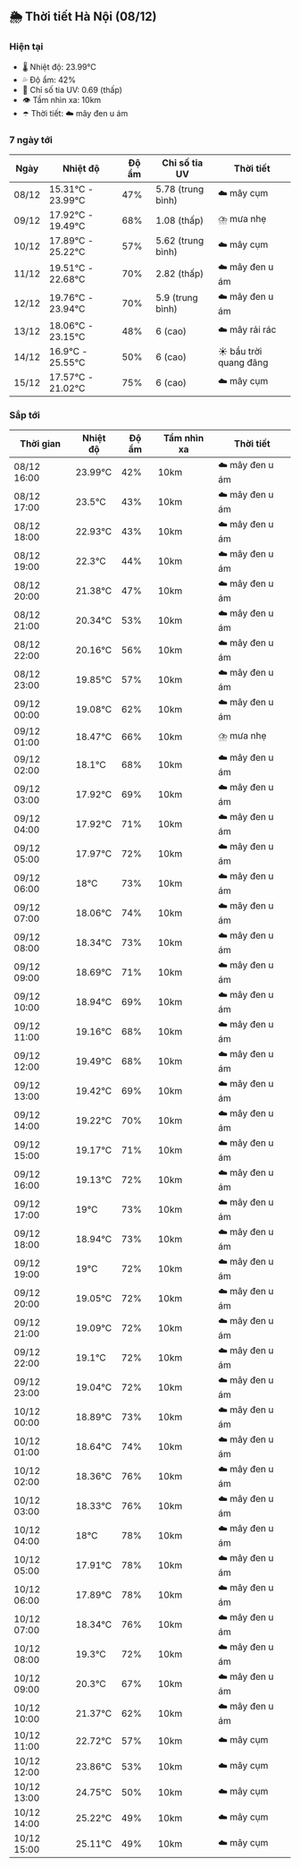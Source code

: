 ## 🌦️ Thời tiết Hà Nội (08/12)

### Hiện tại

- 🌡️ Nhiệt độ: 23.99℃
- 💦 Độ ẩm: 42%
- 🌟 Chỉ số tia UV: 0.69 (thấp)
- 👁️ Tầm nhìn xa: 10km
- ☂️ Thời tiết: ☁️ mây đen u ám

### 7 ngày tới

| Ngày | Nhiệt độ | Độ ẩm | Chỉ số tia UV | Thời tiết |
| --- | --- | --- | --- | --- |
| 08/12 | 15.31℃ - 23.99℃ | 47% | 5.78 (trung bình) | ☁️ mây cụm |
| 09/12 | 17.92℃ - 19.49℃ | 68% | 1.08 (thấp) | ⛈️ mưa nhẹ |
| 10/12 | 17.89℃ - 25.22℃ | 57% | 5.62 (trung bình) | ☁️ mây cụm |
| 11/12 | 19.51℃ - 22.68℃ | 70% | 2.82 (thấp) | ☁️ mây đen u ám |
| 12/12 | 19.76℃ - 23.94℃ | 70% | 5.9 (trung bình) | ☁️ mây đen u ám |
| 13/12 | 18.06℃ - 23.15℃ | 48% | 6 (cao) | ☁️ mây rải rác |
| 14/12 | 16.9℃ - 25.55℃ | 50% | 6 (cao) | ☀️ bầu trời quang đãng |
| 15/12 | 17.57℃ - 21.02℃ | 75% | 6 (cao) | ☁️ mây cụm |

### Sắp tới

| Thời gian | Nhiệt độ | Độ ẩm | Tầm nhìn xa | Thời tiết |
| --- | --- | --- | --- | --- |
| 08/12 16:00 | 23.99℃ | 42% | 10km | ☁️ mây đen u ám |
| 08/12 17:00 | 23.5℃ | 43% | 10km | ☁️ mây đen u ám |
| 08/12 18:00 | 22.93℃ | 43% | 10km | ☁️ mây đen u ám |
| 08/12 19:00 | 22.3℃ | 44% | 10km | ☁️ mây đen u ám |
| 08/12 20:00 | 21.38℃ | 47% | 10km | ☁️ mây đen u ám |
| 08/12 21:00 | 20.34℃ | 53% | 10km | ☁️ mây đen u ám |
| 08/12 22:00 | 20.16℃ | 56% | 10km | ☁️ mây đen u ám |
| 08/12 23:00 | 19.85℃ | 57% | 10km | ☁️ mây đen u ám |
| 09/12 00:00 | 19.08℃ | 62% | 10km | ☁️ mây đen u ám |
| 09/12 01:00 | 18.47℃ | 66% | 10km | ⛈️ mưa nhẹ |
| 09/12 02:00 | 18.1℃ | 68% | 10km | ☁️ mây đen u ám |
| 09/12 03:00 | 17.92℃ | 69% | 10km | ☁️ mây đen u ám |
| 09/12 04:00 | 17.92℃ | 71% | 10km | ☁️ mây đen u ám |
| 09/12 05:00 | 17.97℃ | 72% | 10km | ☁️ mây đen u ám |
| 09/12 06:00 | 18℃ | 73% | 10km | ☁️ mây đen u ám |
| 09/12 07:00 | 18.06℃ | 74% | 10km | ☁️ mây đen u ám |
| 09/12 08:00 | 18.34℃ | 73% | 10km | ☁️ mây đen u ám |
| 09/12 09:00 | 18.69℃ | 71% | 10km | ☁️ mây đen u ám |
| 09/12 10:00 | 18.94℃ | 69% | 10km | ☁️ mây đen u ám |
| 09/12 11:00 | 19.16℃ | 68% | 10km | ☁️ mây đen u ám |
| 09/12 12:00 | 19.49℃ | 68% | 10km | ☁️ mây đen u ám |
| 09/12 13:00 | 19.42℃ | 69% | 10km | ☁️ mây đen u ám |
| 09/12 14:00 | 19.22℃ | 70% | 10km | ☁️ mây đen u ám |
| 09/12 15:00 | 19.17℃ | 71% | 10km | ☁️ mây đen u ám |
| 09/12 16:00 | 19.13℃ | 72% | 10km | ☁️ mây đen u ám |
| 09/12 17:00 | 19℃ | 73% | 10km | ☁️ mây đen u ám |
| 09/12 18:00 | 18.94℃ | 73% | 10km | ☁️ mây đen u ám |
| 09/12 19:00 | 19℃ | 72% | 10km | ☁️ mây đen u ám |
| 09/12 20:00 | 19.05℃ | 72% | 10km | ☁️ mây đen u ám |
| 09/12 21:00 | 19.09℃ | 72% | 10km | ☁️ mây đen u ám |
| 09/12 22:00 | 19.1℃ | 72% | 10km | ☁️ mây đen u ám |
| 09/12 23:00 | 19.04℃ | 72% | 10km | ☁️ mây đen u ám |
| 10/12 00:00 | 18.89℃ | 73% | 10km | ☁️ mây đen u ám |
| 10/12 01:00 | 18.64℃ | 74% | 10km | ☁️ mây đen u ám |
| 10/12 02:00 | 18.36℃ | 76% | 10km | ☁️ mây đen u ám |
| 10/12 03:00 | 18.33℃ | 76% | 10km | ☁️ mây đen u ám |
| 10/12 04:00 | 18℃ | 78% | 10km | ☁️ mây đen u ám |
| 10/12 05:00 | 17.91℃ | 78% | 10km | ☁️ mây đen u ám |
| 10/12 06:00 | 17.89℃ | 78% | 10km | ☁️ mây đen u ám |
| 10/12 07:00 | 18.34℃ | 76% | 10km | ☁️ mây đen u ám |
| 10/12 08:00 | 19.3℃ | 72% | 10km | ☁️ mây đen u ám |
| 10/12 09:00 | 20.3℃ | 67% | 10km | ☁️ mây đen u ám |
| 10/12 10:00 | 21.37℃ | 62% | 10km | ☁️ mây đen u ám |
| 10/12 11:00 | 22.72℃ | 57% | 10km | ☁️ mây cụm |
| 10/12 12:00 | 23.86℃ | 53% | 10km | ☁️ mây cụm |
| 10/12 13:00 | 24.75℃ | 50% | 10km | ☁️ mây cụm |
| 10/12 14:00 | 25.22℃ | 49% | 10km | ☁️ mây cụm |
| 10/12 15:00 | 25.11℃ | 49% | 10km | ☁️ mây cụm |
